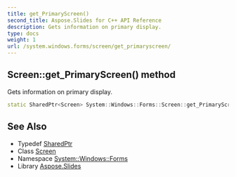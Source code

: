 ```yaml
---
title: get_PrimaryScreen()
second_title: Aspose.Slides for C++ API Reference
description: Gets information on primary display.
type: docs
weight: 1
url: /system.windows.forms/screen/get_primaryscreen/
---
```

## Screen::get_PrimaryScreen() method


Gets information on primary display.

```cpp
static SharedPtr<Screen> System::Windows::Forms::Screen::get_PrimaryScreen()
```

## See Also

* Typedef [SharedPtr](../../../system/sharedptr/)
* Class [Screen](../)
* Namespace [System::Windows::Forms](../../)
* Library [Aspose.Slides](../../../)